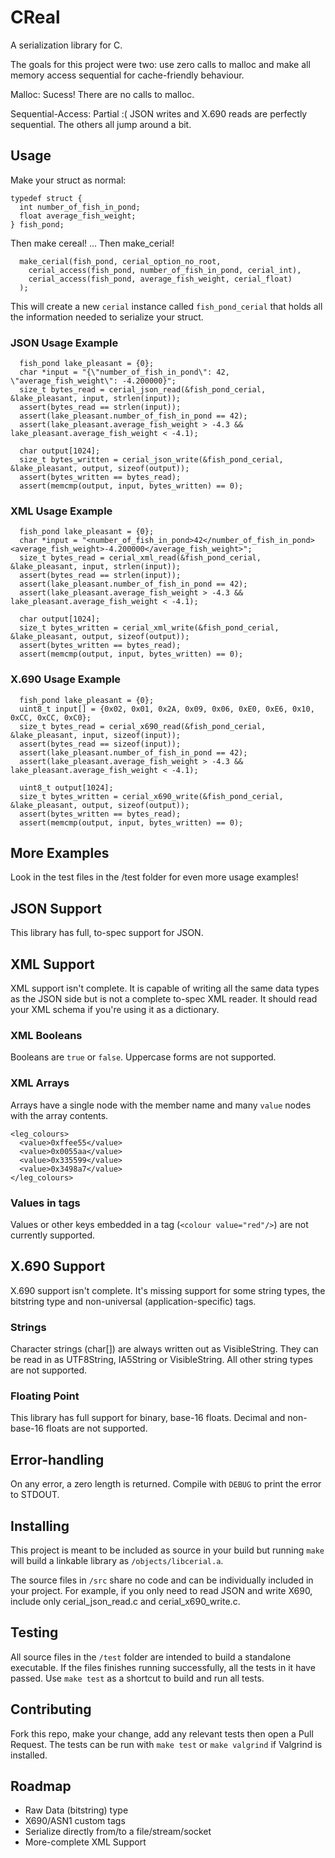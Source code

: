 # CReal
A serialization library for C.

The goals for this project were two: use zero calls to malloc and make all memory access sequential for cache-friendly behaviour. 

Malloc: Sucess! There are no calls to malloc.

Sequential-Access: Partial :( JSON writes and X.690 reads are perfectly sequential. The others all jump around a bit.

## Usage
Make your struct as normal:
```
typedef struct {
  int number_of_fish_in_pond;
  float average_fish_weight;
} fish_pond;
```

Then make cereal! ... Then make_cerial!
```
  make_cerial(fish_pond, cerial_option_no_root,
    cerial_access(fish_pond, number_of_fish_in_pond, cerial_int),
    cerial_access(fish_pond, average_fish_weight, cerial_float)
  );
```


This will create a new `cerial` instance called `fish_pond_cerial` that holds all the information needed to serialize your struct.

### JSON Usage Example

```
  fish_pond lake_pleasant = {0};
  char *input = "{\"number_of_fish_in_pond\": 42, \"average_fish_weight\": -4.200000}";
  size_t bytes_read = cerial_json_read(&fish_pond_cerial, &lake_pleasant, input, strlen(input));
  assert(bytes_read == strlen(input));
  assert(lake_pleasant.number_of_fish_in_pond == 42);
  assert(lake_pleasant.average_fish_weight > -4.3 && lake_pleasant.average_fish_weight < -4.1);

  char output[1024];
  size_t bytes_written = cerial_json_write(&fish_pond_cerial, &lake_pleasant, output, sizeof(output));
  assert(bytes_written == bytes_read);
  assert(memcmp(output, input, bytes_written) == 0);
```

### XML Usage Example

```
  fish_pond lake_pleasant = {0};
  char *input = "<number_of_fish_in_pond>42</number_of_fish_in_pond><average_fish_weight>-4.200000</average_fish_weight>";
  size_t bytes_read = cerial_xml_read(&fish_pond_cerial, &lake_pleasant, input, strlen(input));
  assert(bytes_read == strlen(input));
  assert(lake_pleasant.number_of_fish_in_pond == 42);
  assert(lake_pleasant.average_fish_weight > -4.3 && lake_pleasant.average_fish_weight < -4.1);

  char output[1024];
  size_t bytes_written = cerial_xml_write(&fish_pond_cerial, &lake_pleasant, output, sizeof(output));
  assert(bytes_written == bytes_read);
  assert(memcmp(output, input, bytes_written) == 0);
```

### X.690 Usage Example

```
  fish_pond lake_pleasant = {0};
  uint8_t input[] = {0x02, 0x01, 0x2A, 0x09, 0x06, 0xE0, 0xE6, 0x10, 0xCC, 0xCC, 0xC0};
  size_t bytes_read = cerial_x690_read(&fish_pond_cerial, &lake_pleasant, input, sizeof(input));
  assert(bytes_read == sizeof(input));
  assert(lake_pleasant.number_of_fish_in_pond == 42);
  assert(lake_pleasant.average_fish_weight > -4.3 && lake_pleasant.average_fish_weight < -4.1);

  uint8_t output[1024];
  size_t bytes_written = cerial_x690_write(&fish_pond_cerial, &lake_pleasant, output, sizeof(output));
  assert(bytes_written == bytes_read);
  assert(memcmp(output, input, bytes_written) == 0);
```

## More Examples

Look in the test files in the /test folder for even more usage examples!

## JSON Support

This library has full, to-spec support for JSON.

## XML Support

XML support isn't complete. It is capable of writing all the same data types as the JSON side but is not a complete to-spec XML reader. It should read your XML schema if you're using it as a dictionary.

### XML Booleans

Booleans are `true` or `false`. Uppercase forms are not supported.

### XML Arrays

Arrays have a single node with the member name and many `value` nodes with the array contents.

```
<leg_colours>
  <value>0xffee55</value>
  <value>0x0055aa</value>
  <value>0x335599</value>
  <value>0x3498a7</value>
</leg_colours>
```

### Values in tags

Values or other keys embedded in a tag (`<colour value="red"/>`) are not currently supported.

## X.690 Support

X.690 support isn't complete. It's missing support for some string types, the bitstring type and non-universal (application-specific) tags.

### Strings
Character strings (char[]) are always written out as VisibleString. They can be read in as UTF8String, IA5String or VisibleString. All other string types are not supported.

### Floating Point
This library has full support for binary, base-16 floats. Decimal and non-base-16 floats are not supported.

## Error-handling
On any error, a zero length is returned. Compile with `DEBUG` to print the error to STDOUT.

## Installing
This project is meant to be included as source in your build but running `make` will build a linkable library as `/objects/libcerial.a`.

The source files in `/src` share no code and can be individually included in your project. For example, if you only need to read JSON and write X690, include only cerial_json_read.c and cerial_x690_write.c.

## Testing
All source files in the `/test` folder are intended to build a standalone executable. If the files finishes running successfully, all the tests in it have passed. Use `make test` as a shortcut to build and run all tests.

## Contributing
Fork this repo, make your change, add any relevant tests then open a Pull Request. The tests can be run with `make test` or `make valgrind` if Valgrind is installed.

## Roadmap
 - Raw Data (bitstring) type
 - X690/ASN1 custom tags
 - Serialize directly from/to a file/stream/socket
 - More-complete XML Support
